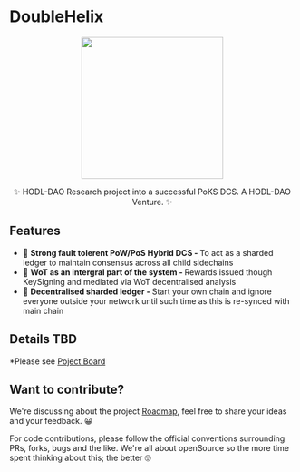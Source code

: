 # DoubleHelix
<div align="center">
  <p>
    <img src="https://i.imgur.com/3hIS3zV.png" width="250" />
  </p>
  <p>
    ✨ HODL-DAO Research project into a successful PoKS DCS. A HODL-DAO Venture. ✨
  </p>
</div>

## Features

* 🧭 <strong>Strong fault tolerent PoW/PoS Hybrid DCS - </strong> To act as a sharded ledger to maintain consensus across all child sidechains
* 👛 <strong>WoT as an intergral part of the system - </strong> Rewards issued though KeySigning and mediated via WoT decentralised analysis
* 🍾 <strong>Decentralised sharded ledger - </strong> Start your own chain and ignore everyone outside your network until such time as this is re-synced with main chain


## Details TBD

*Please see [Poject Board](https://github.com/HODL-DAO/DoubleHelix/projects/1)


## Want to contribute?

We're discussing about the project [Roadmap](https://github.com/HODL-DAO/Roadmaps/tree/master/output/DoubleHelix), feel free to share your ideas and your feedback. 😀

For code contributions, please follow the official conventions surrounding PRs, forks, bugs and the like. We're all about openSource so the more time spent thinking about this; the better 🤓
